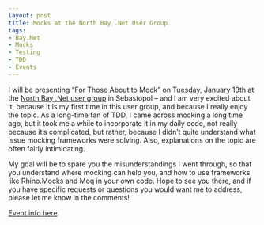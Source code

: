 ```yaml
---
layout: post
title: Mocks at the North Bay .Net User Group
tags:
- Bay.Net
- Mocks
- Testing
- TDD
- Events
---
```


I will be presenting “For Those About to Mock” on Tuesday, January 19th at the [North Bay .Net user group](http://www.baynetug.org/DesktopModules/DetailXEvents.aspx?ItemID=410&mid=49) in Sebastopol – and I am very excited about it, because it is my first time in this user group, and because I really enjoy the topic. As a long-time fan of TDD, I came across mocking a long time ago, but it took me a while to incorporate it in my daily code, not really because it’s complicated, but rather, because I didn’t quite understand what issue mocking frameworks were solving. Also, explanations on the topic are often fairly intimidating.   

My goal will be to spare you the misunderstandings I went through, so that you understand where mocking can help you, and how to use frameworks like Rhino.Mocks and Moq in your own code. Hope to see you there, and if you have specific requests or questions you would want me to address, please let me know in the comments!  

[Event info here](http://www.baynetug.org/DesktopModules/DetailXEvents.aspx?ItemID=410&mid=49).

